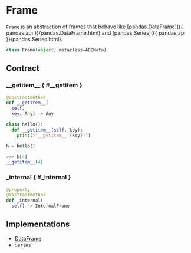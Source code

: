 # Frame

`Frame` is an [abstraction](#contract) of [frames](#implementations) that behave like [pandas.DataFrame]({{ pandas.api }}/pandas.DataFrame.html) and [pandas.Series]({{ pandas.api }}/pandas.Series.html).

```py
class Frame(object, metaclass=ABCMeta)
```

## Contract

### <span id="__getitem__"> \_\_getitem\_\_ { #__getitem }

```py
@abstractmethod
def __getitem__(
  self,
  key: Any) -> Any
```

```py
class hello():
  def __getitem__(self, key):
    print(f"__getitem__({key})")

h = hello()

>>> h[4]
__getitem__(4)
```

### _internal { #_internal }

```py
@property
@abstractmethod
def _internal(
  self) -> InternalFrame
```

## Implementations

* [DataFrame](../DataFrame.md)
* `Series`
